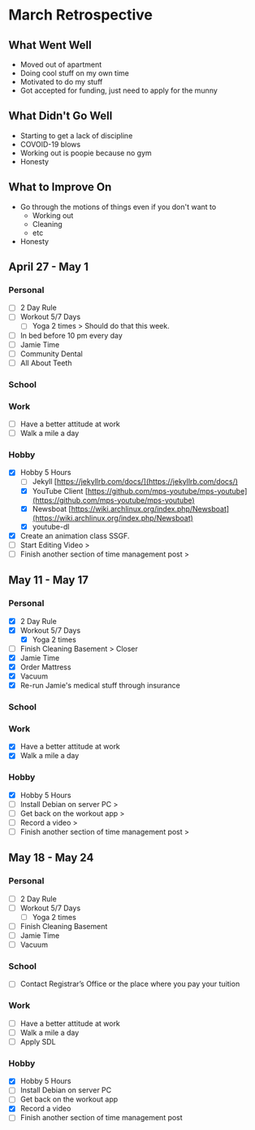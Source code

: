 # March Retrospective 
## What Went Well
* Moved out of apartment
* Doing cool stuff on my own time
* Motivated to do my stuff
* Got accepted for funding, just need to apply for the munny

## What Didn't Go Well
* Starting to get a lack of discipline
* COVOID-19 blows
* Working out is poopie because no gym
* Honesty

## What to Improve On
* Go through the motions of things even if you don't want to
	* Working out
	* Cleaning
	* etc
* Honesty

## April 27 - May 1
### Personal
- [ ] 2 Day Rule
- [ ] Workout 5/7 Days
  - [ ] Yoga 2 times > Should do that this week.
- [ ] In bed before 10 pm every day 
- [ ] Jamie Time
- [ ] Community Dental
- [ ] All About Teeth

### School

### Work 
- [ ] Have a better attitude at work
- [ ] Walk a mile a day

### Hobby
- [X] Hobby 5 Hours
  - [ ] Jekyll [https://jekyllrb.com/docs/](https://jekyllrb.com/docs/)
  - [X] YouTube Client [https://github.com/mps-youtube/mps-youtube](https://github.com/mps-youtube/mps-youtube)
  - [X] Newsboat [https://wiki.archlinux.org/index.php/Newsboat](https://wiki.archlinux.org/index.php/Newsboat)
  - [X] youtube-dl
- [X] Create an animation class SSGF.
- [ ] Start Editing Video > 
- [ ] Finish another section of time management post >

## May 11 - May 17
### Personal
- [X] 2 Day Rule
- [X] Workout 5/7 Days
  - [X] Yoga 2 times 
- [ ] Finish Cleaning Basement > Closer
- [X] Jamie Time
- [X] Order Mattress
- [X] Vacuum
- [X] Re-run Jamie's medical stuff through insurance

### School

### Work 
- [X] Have a better attitude at work
- [X] Walk a mile a day

### Hobby
- [X] Hobby 5 Hours
- [ ] Install Debian on server PC > 
- [ ] Get back on the workout app > 
- [ ] Record a video >
- [ ] Finish another section of time management post > 

## May 18 - May 24
### Personal
- [ ] 2 Day Rule
- [ ] Workout 5/7 Days
  - [ ] Yoga 2 times 
- [ ] Finish Cleaning Basement 
- [ ] Jamie Time
- [ ] Vacuum

### School
- [ ] Contact Registrar’s Office or the place where you pay your tuition

### Work 
- [ ] Have a better attitude at work
- [ ] Walk a mile a day
- [ ] Apply SDL

### Hobby
- [X] Hobby 5 Hours
- [ ] Install Debian on server PC 
- [ ] Get back on the workout app
- [X] Record a video 
- [ ] Finish another section of time management post 
